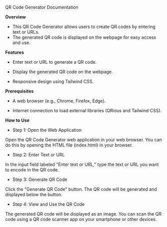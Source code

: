 QR Code Generator Documentation

**Overview**

- This QR Code Generator allows users to create QR codes by entering text or URLs.
- The generated QR code is displayed on the webpage for easy access and use.

**Features**

- Enter text or URL to generate a QR code.

- Display the generated QR code on the webpage.

- Responsive design using Tailwind CSS.

**Prerequisites**
- A web browser (e.g., Chrome, Firefox, Edge).

- Internet connection to load external libraries (QRious and Tailwind CSS).

**How to Use**

- Step 1: Open the Web Application

Open the QR Code Generator web application in your web browser. You can do this by opening the HTML file (index.html) in your browser.

- Step 2: Enter Text or URL

In the input field labeled "Enter text or URL," type the text or URL you want to encode in the QR code.

- Step 3: Generate QR Code

Click the "Generate QR Code" button. The QR code will be generated and displayed below the button.

- Step 4: View and Use the QR Code

The generated QR code will be displayed as an image. You can scan the QR code using a QR code scanner app on your smartphone or other devices.
